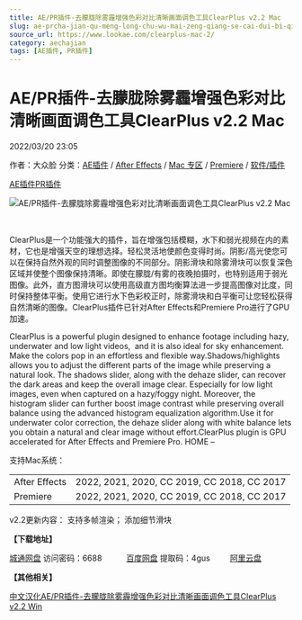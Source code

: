 ```yaml
---
title: AE/PR插件-去朦胧除雾霾增强色彩对比清晰画面调色工具ClearPlus v2.2 Mac
slug: ae-prcha-jian-qu-meng-long-chu-wu-mai-zeng-qiang-se-cai-dui-bi-qing-xi-hua-mian-diao-se-gong-ju-clearplus-v2-2-mac
source_url: https://www.lookae.com/clearplus-mac-2/
category: aechajian
tags: [AE插件, PR插件]
---
```

# AE/PR插件-去朦胧除雾霾增强色彩对比清晰画面调色工具ClearPlus v2.2 Mac

2022/03/20 23:05

作者：大众脸
分类：[AE插件](https://www.lookae.com/after-effects/aechajian/) / [After Effects](https://www.lookae.com/after-effects/) / [Mac 专区](https://www.lookae.com/mac-osx/) / [Premiere](https://www.lookae.com/qitarjcj/premierezy/) / [软件/插件](https://www.lookae.com/qitarjcj/)

[AE插件](https://www.lookae.com/tag/ae%e6%8f%92%e4%bb%b6/)[PR插件](https://www.lookae.com/tag/pr%e6%8f%92%e4%bb%b6/)

![AE/PR插件-去朦胧除雾霾增强色彩对比清晰画面调色工具ClearPlus v2.2 Mac](https://www.lookae.com/wp-content/uploads/2020/11/ClearPlus-.jpg "AE/PR插件-去朦胧除雾霾增强色彩对比清晰画面调色工具ClearPlus v2.2 Mac-LookAE.com")

[﻿﻿﻿](https://cloud.video.taobao.com//play/u/705956171/p/1/e/6/t/1/287226326694.mp4)

ClearPlus是一个功能强大的插件，旨在增强包括模糊，水下和弱光视频在内的素材，它也是增强天空的理想选择。轻松灵活地使颜色变得时尚。阴影/高光使您可以在保持自然外观的同时调整图像的不同部分。阴影滑块和除雾滑块可以恢复深色区域并使整个图像保持清晰。即使在朦胧/有雾的夜晚拍摄时，也特别适用于弱光图像。此外，直方图滑块可以使用高级直方图均衡算法进一步提高图像对比度，同时保持整体平衡。使用它进行水下色彩校正时，除雾滑块和白平衡可让您轻松获得自然清晰的图像。ClearPlus插件已针对After Effects和Premiere Pro进行了GPU加速。

ClearPlus is a powerful plugin designed to enhance footage including hazy, underwater and low light videos,  and it is also ideal for sky enhancement. Make the colors pop in an effortless and flexible way.Shadows/highlights allows you to adjust the different parts of the image while preserving a natural look. The shadows slider, along with the dehaze slider, can recover the dark areas and keep the overall image clear. Especially for low light images, even when captured on a hazy/foggy night. Moreover, the histogram slider can further boost image contrast while preserving overall balance using the advanced histogram equalization algorithm.Use it for underwater color correction, the dehaze slider along with white balance lets you obtain a natural and clear image without effort.ClearPlus plugin is GPU accelerated for After Effects and Premiere Pro. HOME –

支持Mac系统：

|  |  |
| --- | --- |
| After Effects | 2022, 2021, 2020, CC 2019, CC 2018, CC 2017 |
| Premiere | 2022, 2021, 2020, CC 2019, CC 2018, CC 2017 |

v2.2更新内容： 支持多帧渲染； 添加细节滑块

**【下载地址】**

[城通网盘](https://url70.ctfile.com/f/2827370-556964258-7f9a23) 访问密码：6688           [百度网盘](https://pan.baidu.com/s/1-DQ7oAvIOR9pNbUXaT1o1w?pwd=4gus) 提取码：4gus         [阿里云盘](https://www.aliyundrive.com/s/xvzPKY5bsN2)

**【其他相关】**

[中文汉化AE/PR插件-去朦胧除雾霾增强色彩对比清晰画面调色工具ClearPlus v2.2 Win](https://www.lookae.com/clearplus-22/)
